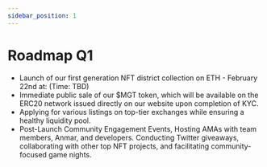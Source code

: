 ```yaml
---
sidebar_position: 1
---
```


# Roadmap Q1

- Launch of our first generation NFT district collection on ETH - February 22nd at: (Time: TBD)
- Immediate public sale of our $MGT token, which will be available on the ERC20 network issued directly on our website upon completion of KYC.
- Applying for various listings on top-tier exchanges while ensuring a healthy liquidity pool.
- Post-Launch Community Engagement Events, Hosting AMAs with team members, Anmar, and developers. Conducting Twitter giveaways, collaborating with other top NFT projects, and facilitating community-focused game nights.
